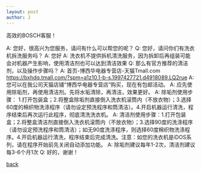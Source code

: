 ```yaml
---
layout: post
author: J
---
```


高效的BOSCH客服！

A: 您好，很高兴为您服务，请问有什么可以帮您的呢？
Q: 您好，请问你们有洗衣机拆洗服务吗？
A: 您好
A: 洗衣机不提供拆机清洗服务，因为拆卸后再组装可能会对机器产生影响，使用清洁剂也可以达到清洁效果
Q: 那么有官方推荐的清洁剂，以及操作步骤吗？
A: 首页-博西华电器专营店-天猫Tmall.com https://bxhdq.tmall.com/?spm=a1z10.1-b-s.1997427721.d4918089.LQ2rue
A: 您可以在我公司天猫店铺“博西华电器专营店”购买，现在有包邮活动。
A: 应先使用除垢剂，再使用清洁剂。先将水垢清除，再清洁，效果更好。
A: 除垢剂使用步骤： 1.打开包装盒；2.将整盒除垢剂直接倒入洗衣机滚筒内（不放衣物）；3.选择60度的棉织物洗涤程序（请勿设定预洗程序和筒清洁）。4.开启机器运行清洗，程序结束后再次运行此程序，彻底清洗洗衣机。
A: 清洁剂使用步骤：1.打开包装盒；2.将整盒清洁剂直接倒入洗衣机滚筒内（不放衣物）；3.选择90度的洗涤程序（请勿设定预洗程序和筒清洁）；如无90度洗涤程序，则选择60度棉织物洗涤程序。4.开启机器运行清洗，程序结束后完成清洗。注意：如您的洗衣机是iDOS系列，请在程序开始前先关闭自动添加功能。
A: 除垢剂建议每年1-2次，清洁剂建议每3-6个月1次
Q: 好的，谢谢！

[back](https://yifanjiang.github.io/)
